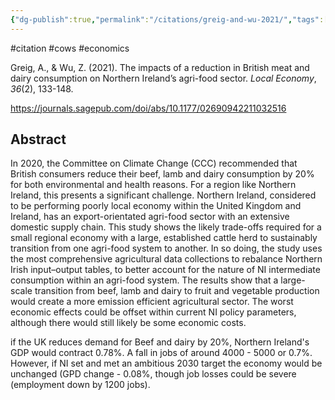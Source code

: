 ```yaml
---
{"dg-publish":true,"permalink":"/citations/greig-and-wu-2021/","tags":["#citation","#cows","#economics"],"created":"2025-10-23T17:42:44.544+01:00","updated":"2025-10-23T18:06:08.784+01:00"}
---
```


#citation #cows #economics 

Greig, A., & Wu, Z. (2021). The impacts of a reduction in British meat and dairy consumption on Northern Ireland’s agri-food sector. _Local Economy_, _36_(2), 133-148.

https://journals.sagepub.com/doi/abs/10.1177/02690942211032516

## Abstract
In 2020, the Committee on Climate Change (CCC) recommended that British consumers reduce their beef, lamb and dairy consumption by 20% for both environmental and health reasons. For a region like Northern Ireland, this presents a significant challenge. Northern Ireland, considered to be performing poorly local economy within the United Kingdom and Ireland, has an export-orientated agri-food sector with an extensive domestic supply chain. This study shows the likely trade-offs required for a small regional economy with a large, established cattle herd to sustainably transition from one agri-food system to another. In so doing, the study uses the most comprehensive agricultural data collections to rebalance Northern Irish input–output tables, to better account for the nature of NI intermediate consumption within an agri-food system. The results show that a large-scale transition from beef, lamb and dairy to fruit and vegetable production would create a more emission efficient agricultural sector. The worst economic effects could be offset within current NI policy parameters, although there would still likely be some economic costs.

if the UK reduces demand for Beef and dairy by 20%, Northern Ireland's GDP would contract 0.78%. A fall in jobs of around 4000 - 5000 or 0.7%. However, if NI set and met an ambitious 2030 target the economy would be unchanged (GPD change - 0.08%, though job losses could be severe (employment down by 1200 jobs). 